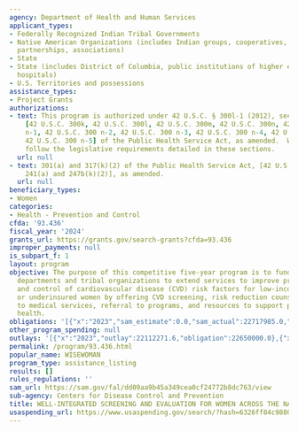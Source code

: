 ```yaml
---
agency: Department of Health and Human Services
applicant_types:
- Federally Recognized Indian Tribal Governments
- Native American Organizations (includes Indian groups, cooperatives, corporations,
  partnerships, associations)
- State
- State (includes District of Columbia, public institutions of higher education and
  hospitals)
- U.S. Territories and possessions
assistance_types:
- Project Grants
authorizations:
- text: This program is authorized under 42 U.S.C. § 300l-1 (2012), sections 1501-1510
    [42 U.S.C. 300k, 42 U.S.C. 300l, 42 U.S.C. 300m, 42 U.S.C. 300n, 42 U.S.C. 300
    n-1, 42 U.S.C. 300 n-2, 42 U.S.C. 300 n-3, 42 U.S.C. 300 n-4, 42 U.S.C. 300 n-4a,
    42 U.S.C. 300 n-5] of the Public Health Service Act, as amended.  WISEWOMAN must
    follow the legislative requirements detailed in these sections.
  url: null
- text: 301(a) and 317(k)(2) of the Public Health Service Act, [42 U.S.C. Section
    241(a) and 247b(k)(2)], as amended.
  url: null
beneficiary_types:
- Women
categories:
- Health - Prevention and Control
cfda: '93.436'
fiscal_year: '2024'
grants_url: https://grants.gov/search-grants?cfda=93.436
improper_payments: null
is_subpart_f: 1
layout: program
objective: The purpose of this competitive five-year program is to fund state health
  departments and tribal organizations to extend services to improve prevention, detection,
  and control of cardiovascular disease (CVD) risk factors for low-income, uninsured,
  or underinsured women by offering CVD screening, risk reduction counseling, referral
  to medical services, referral to programs, and resources to support positive cardiovascular
  health.
obligations: '[{"x":"2023","sam_estimate":0.0,"sam_actual":22717985.0,"usa_spending_actual":22860000.0},{"x":"2024","sam_estimate":0.0,"sam_actual":22650000.0,"usa_spending_actual":0.0},{"x":"2025","sam_estimate":0.0,"sam_actual":22650000.0,"usa_spending_actual":0.0}]'
other_program_spending: null
outlays: '[{"x":"2023","outlay":22112271.6,"obligation":22650000.0},{"x":"2024","outlay":0.0,"obligation":0.0},{"x":"2025","outlay":0.0,"obligation":0.0}]'
permalink: /program/93.436.html
popular_name: WISEWOMAN
program_type: assistance_listing
results: []
rules_regulations: ''
sam_url: https://sam.gov/fal/dd09aa9b45a349cea0cf24772b8dc763/view
sub-agency: Centers for Disease Control and Prevention
title: WELL-INTEGRATED SCREENING AND EVALUATION FOR WOMEN ACROSS THE NATION (WISEWOMAN)
usaspending_url: https://www.usaspending.gov/search/?hash=6326ff84c98806a4d8ed14375b288d66
---
```

